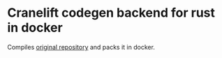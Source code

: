 # Cranelift codegen backend for rust in docker

Compiles [original repository](https://github.com/bjorn3/rustc_codegen_cranelift) and packs it in docker.
